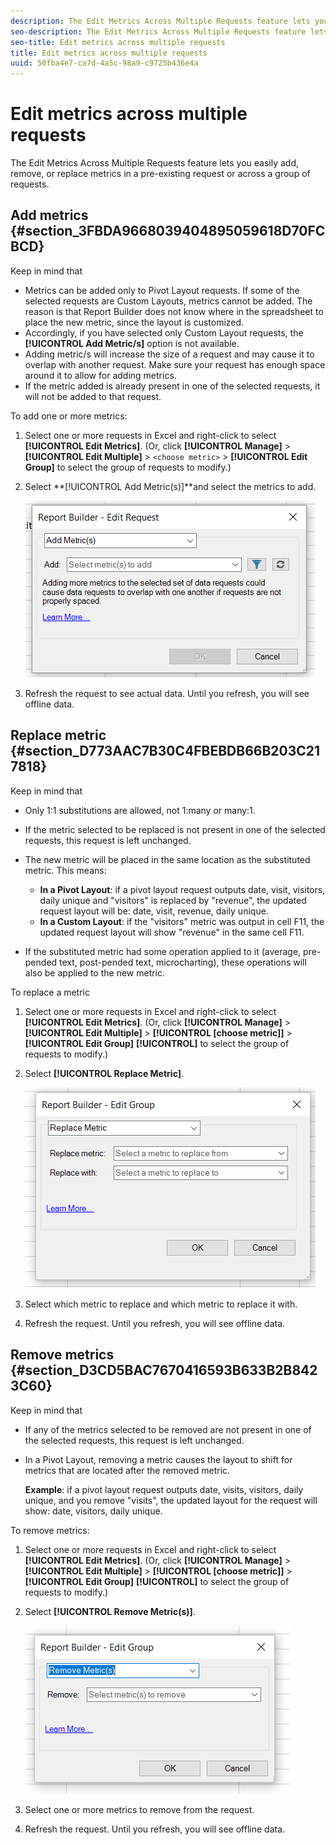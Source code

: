 ```yaml
---
description: The Edit Metrics Across Multiple Requests feature lets you easily add, remove, or replace metrics in a pre-existing request or across a group of requests.
seo-description: The Edit Metrics Across Multiple Requests feature lets you easily add, remove, or replace metrics in a pre-existing request or across a group of requests.
seo-title: Edit metrics across multiple requests
title: Edit metrics across multiple requests
uuid: 50fba4e7-ca7d-4a5c-98a9-c9725b436e4a
---
```


# Edit metrics across multiple requests

The Edit Metrics Across Multiple Requests feature lets you easily add, remove, or replace metrics in a pre-existing request or across a group of requests.

## Add metrics {#section_3FBDA9668039404895059618D70FCBCD}

Keep in mind that

* Metrics can be added only to Pivot Layout requests. If some of the selected requests are Custom Layouts, metrics cannot be added. The reason is that Report Builder does not know where in the spreadsheet to place the new metric, since the layout is customized.
* Accordingly, if you have selected only Custom Layout requests, the **[!UICONTROL Add Metric/s]** option is not available.
* Adding metric/s will increase the size of a request and may cause it to overlap with another request. Make sure your request has enough space around it to allow for adding metrics.
* If the metric added is already present in one of the selected requests, it will not be added to that request.

To add one or more metrics:

1. Select one or more requests in Excel and right-click to select **[!UICONTROL Edit Metrics]**. (Or, click **[!UICONTROL Manage]** > **[!UICONTROL Edit Multiple]** > `<choose metric>` > **[!UICONTROL Edit Group]** to select the group of requests to modify.) 
1. Select **[!UICONTROL Add Metric(s)]**and select the metrics to add.

   ![](assets/add_metric.png)

1. Refresh the request to see actual data. Until you refresh, you will see offline data.

## Replace metric {#section_D773AAC7B30C4FBEBDB66B203C217818}

Keep in mind that

* Only 1:1 substitutions are allowed, not 1:many or many:1.
* If the metric selected to be replaced is not present in one of the selected requests, this request is left unchanged.
* The new metric will be placed in the same location as the substituted metric. This means:

    * **In a Pivot Layout**: if a pivot layout request outputs date, visit, visitors, daily unique and "visitors" is replaced by "revenue", the updated request layout will be: date, visit, revenue, daily unique.
    * **In a Custom Layout**: if the "visitors" metric was output in cell F11, the updated request layout will show "revenue" in the same cell F11.

* If the substituted metric had some operation applied to it (average, pre-pended text, post-pended text, microcharting), these operations will also be applied to the new metric.

To replace a metric

1. Select one or more requests in Excel and right-click to select **[!UICONTROL Edit Metrics]**. (Or, click **[!UICONTROL Manage]** > **[!UICONTROL Edit Multiple]** > **[!UICONTROL [choose metric]]** > **[!UICONTROL Edit Group]** **[!UICONTROL]** to select the group of requests to modify.) 

1. Select **[!UICONTROL Replace Metric]**.

   ![](assets/replace_metric.png)

1. Select which metric to replace and which metric to replace it with.
1. Refresh the request. Until you refresh, you will see offline data.

## Remove metrics {#section_D3CD5BAC7670416593B633B2B8423C60}

Keep in mind that

* If any of the metrics selected to be removed are not present in one of the selected requests, this request is left unchanged.
* In a Pivot Layout, removing a metric causes the layout to shift for metrics that are located after the removed metric.

  **Example**: if a pivot layout request outputs date, visits, visitors, daily unique, and you remove "visits", the updated layout for the request will show: date, visitors, daily unique.

To remove metrics:

1. Select one or more requests in Excel and right-click to select **[!UICONTROL Edit Metrics]**. (Or, click **[!UICONTROL Manage]** > **[!UICONTROL Edit Multiple]** > **[!UICONTROL [choose metric]]** > **[!UICONTROL Edit Group]** **[!UICONTROL]** to select the group of requests to modify.) 

1. Select **[!UICONTROL Remove Metric(s)]**.

   ![](assets/remove_metric.png)

1. Select one or more metrics to remove from the request.
1. Refresh the request. Until you refresh, you will see offline data.

